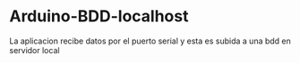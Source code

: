 # Arduino-BDD-localhost
La aplicacion recibe datos por el puerto serial y esta es subida a una bdd en servidor local
